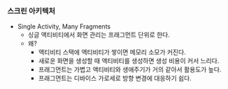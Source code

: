 ### 스크린 아키텍처
- Single Activity, Many Fragments
	- 싱글 액티비티에서 화면 관리는 프래그먼트 단위로 한다.
	- 왜?
		- 액티비티 스택에 액티비티가 쌓이면 메모리 소모가 커진다.
		- 새로운 화면을 생성할 때 액티비티를 생성하면 생성 비용이 커서 느리다.
		- 프래그먼트는 가볍고 액티비티와 생애주기가 거의 같아서 활용도가 높다.
		- 프래그먼트는 디바이스 가로세로 방향 변경에 대응하기 쉽다.
